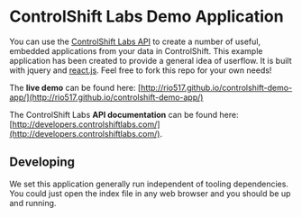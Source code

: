 # ControlShift Labs Demo Application

You can use the [ControlShift Labs API](http://developers.controlshiftlabs.com/) to create a number of useful, embedded applications from your data in ControlShift. This example application has been created to provide a general idea of userflow. It is built with jquery and [react.js](https://facebook.github.io/react/). Feel free to fork this repo for your own needs!

The **live demo** can be found here: [http://rio517.github.io/controlshift-demo-app/](http://rio517.github.io/controlshift-demo-app/)

The ControlShift Labs **API documentation** can be found here: [http://developers.controlshiftlabs.com/](http://developers.controlshiftlabs.com/).

## Developing

We set this application generally run independent of tooling dependencies. You could just open the index file in any web browser and you should be up and running.
